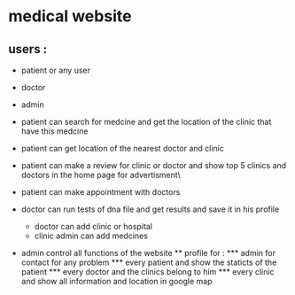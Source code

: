# medical website
## users :
* patient or any user
* doctor
* admin
 
* patient can search for medcine and get the location of the clinic that have this medcine 
* patient can get location of the nearest doctor and clinic
* patient can make a review for clinic or doctor and show top 5 clinics and doctors in the home page for advertisment\
* patient can make appointment with doctors
* doctor can run tests of dna file and get results and save it in his profile
  - doctor can add clinic or hospital 
  - clinic admin can add medcines
* admin control all functions of the website
** profile for :
*** admin for contact for any problem
*** every patient and show the staticts of the patient
*** every doctor and the clinics belong to him
*** every clinic and show all information and location in google map
 


 
 



